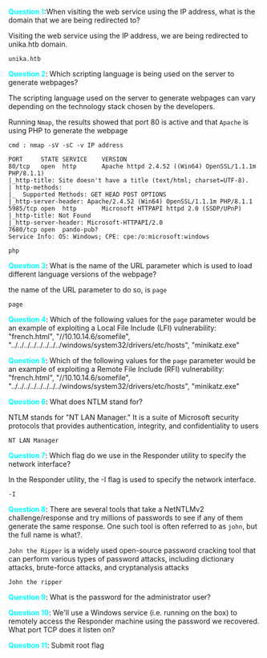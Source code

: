 <span style="color:cyan">**Question 1**</span>:When visiting the web service using the IP address, what is the domain that we are being redirected to?

Visiting the web service using the IP address, we are being redirected to unika.htb domain. 

    unika.htb

<span style="color:cyan">**Question 2**</span>: Which scripting language is being used on the server to generate webpages?

The scripting language used on the server to generate webpages can vary depending on the technology stack chosen by the developers. 

Running `Nmap`, the results showed that port 80 is active and that `Apache` is using PHP to generate the webpage

```
cmd : nmap -sV -sC -v IP address

PORT     STATE SERVICE    VERSION
80/tcp   open  http       Apache httpd 2.4.52 ((Win64) OpenSSL/1.1.1m PHP/8.1.1)
|_http-title: Site doesn't have a title (text/html; charset=UTF-8).
| http-methods: 
|_  Supported Methods: GET HEAD POST OPTIONS
|_http-server-header: Apache/2.4.52 (Win64) OpenSSL/1.1.1m PHP/8.1.1
5985/tcp open  http       Microsoft HTTPAPI httpd 2.0 (SSDP/UPnP)
|_http-title: Not Found
|_http-server-header: Microsoft-HTTPAPI/2.0
7680/tcp open  pando-pub?
Service Info: OS: Windows; CPE: cpe:/o:microsoft:windows

```
    php

<span style="color:cyan">**Question 3**</span>: What is the name of the URL parameter which is used to load different language versions of the webpage?

the name of the URL parameter to do so, is `page`
 
    page

<span style="color:cyan">**Question 4**</span>: Which of the following values for the `page` parameter would be an example of exploiting a Local File Include (LFI) vulnerability: "french.html", "//10.10.14.6/somefile", "../../../../../../../../windows/system32/drivers/etc/hosts", "minikatz.exe"


<span style="color:cyan">**Question 5**</span>: Which of the following values for the `page` parameter would be an example of exploiting a Remote File Include (RFI) vulnerability: "french.html", "//10.10.14.6/somefile", "../../../../../../../../windows/system32/drivers/etc/hosts", "minikatz.exe"


<span style="color:cyan">**Question 6**</span>: What does NTLM stand for?

NTLM stands for "NT LAN Manager." It is a suite of Microsoft security protocols that provides authentication, integrity, and confidentiality to users

    NT LAN Manager

<span style="color:cyan">**Question 7**</span>: Which flag do we use in the Responder utility to specify the network interface?

In the Responder utility, the -I flag is used to specify the network interface.

    -I

<span style="color:cyan">**Question 8**</span>: There are several tools that take a NetNTLMv2 challenge/response and try millions of passwords to see if any of them generate the same response. One such tool is often referred to as `john`, but the full name is what?.

`John the Ripper` is a widely used open-source password cracking tool that can perform various types of password attacks, including dictionary attacks, brute-force attacks, and cryptanalysis attacks

    John the ripper

<span style="color:cyan">**Question 9**</span>: What is the password for the administrator user?

  

<span style="color:cyan">**Question 10**</span>: We'll use a Windows service (i.e. running on the box) to remotely access the Responder machine using the password we recovered. What port TCP does it listen on?

 

<span style="color:cyan">**Question 11**</span>: Submit root flag